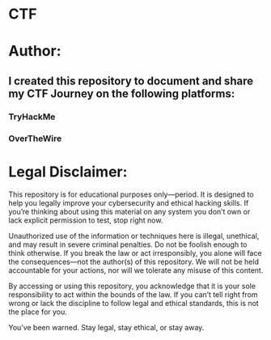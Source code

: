 # CTF
<h1> Author: </h1>
  <h2> I created this repository to document and share my CTF Journey on the following platforms: </h2>
    <h3> TryHackMe </h3>
    <h3> OverTheWire </h3>

<h1> Legal Disclaimer: </h1>
<p>This repository is for educational purposes only—period. It is designed to help you legally improve your cybersecurity and ethical hacking skills. If you’re thinking about using this material on any system you don’t own or lack explicit permission to test, stop right now.
 </p>

<p> Unauthorized use of the information or techniques here is illegal, unethical, and may result in severe criminal penalties. Do not be foolish enough to think otherwise. If you break the law or act irresponsibly, you alone will face the consequences—not the author(s) of this repository. We will not be held accountable for your actions, nor will we tolerate any misuse of this content.
</p>

By accessing or using this repository, you acknowledge that it is your sole responsibility to act within the bounds of the law. If you can’t tell right from wrong or lack the discipline to follow legal and ethical standards, this is not the place for you.

You’ve been warned. Stay legal, stay ethical, or stay away.



